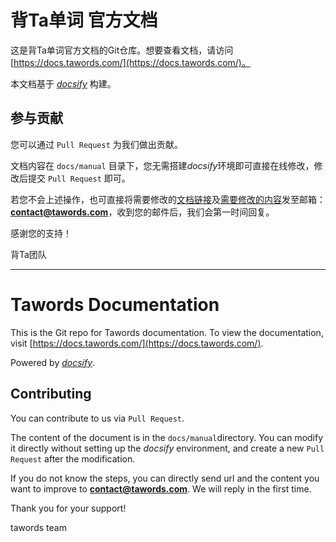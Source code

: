 # 背Ta单词 官方文档

这是背Ta单词官方文档的Git仓库。想要查看文档，请访问[https://docs.tawords.com/](https://docs.tawords.com/)。

本文档基于 *[docsify](https://docsify.js.org/#/)* 构建。

## 参与贡献

您可以通过 `Pull Request` 为我们做出贡献。

文档内容在 `docs/manual` 目录下，您无需搭建*docsify*环境即可直接在线修改，修改后提交 `Pull Request` 即可。

若您不会上述操作，也可直接将需要修改的<u>文档链接</u>及<u>需要修改的内容</u>发至邮箱：**contact@tawords.com**，收到您的邮件后，我们会第一时间回复。

感谢您的支持！

背Ta团队

------

# Tawords Documentation

This is the Git repo for Tawords documentation. To view the documentation, visit [https://docs.tawords.com/](https://docs.tawords.com/).

Powered by *[docsify](https://docsify.js.org/#/)*.

## Contributing

You can contribute to us via `Pull Request`.

The content of the document is in the `docs/manual`directory. You can modify it directly without setting up the *docsify* environment, and create a new `Pull Request` after the modification.

If you do not know the steps, you can directly send url and the content you want to improve to **contact@tawords.com**. We will reply in the first time.

Thank you for your support!

tawords team
